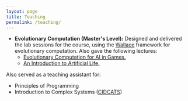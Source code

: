 ```yaml
---
layout: page
title: Teaching
permalink: /teaching/
---
```


* **Evolutionary Computation (Master's Level):** Designed and delivered the lab sessions for the course, using the [Wallace](https://github.com/ChrisTimperley/Wallace) framework for evolutionary computation. Also gave the following lectures:
  * [Evolutionary Computation for AI in Games.]()
  * [An Introduction to Artificial Life.]()

Also served as a teaching assistant for:

* Principles of Programming
* Introduction to  Complex Systems ([CIDCATS](http://www.york.ac.uk/cidcats/))